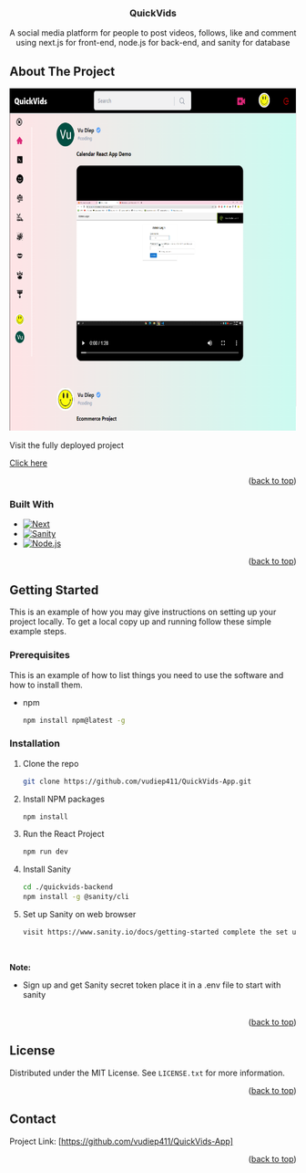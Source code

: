 <a name="readme-top"></a>

<!-- PROJECT LOGO -->
<br />
<div>
<h3 align="center">QuickVids</h3>

  <p align="center">
   A social media platform for people to post videos, follows, like and comment using next.js for front-end, node.js for back-end, and sanity for database
    <br />
 



<!-- ABOUT THE PROJECT -->
## About The Project

<img src="quickvids1.png" alt="img" height="600">

<p>Visit the fully deployed project</p>
<a href='https://quick-vids-app.vercel.app/'>Click here</a>

<p align="right">(<a href="#readme-top">back to top</a>)</p>



### Built With

* [![Next][Next.js]][Next-url]
* [![Sanity][Sanity]][Sanity-url]
* [![Node.js][Node.js]][Node.js-url]


<p align="right">(<a href="#readme-top">back to top</a>)</p>



<!-- GETTING STARTED -->
## Getting Started

This is an example of how you may give instructions on setting up your project locally.
To get a local copy up and running follow these simple example steps.

### Prerequisites

This is an example of how to list things you need to use the software and how to install them.
* npm
  ```sh
  npm install npm@latest -g
  ```

### Installation

1. Clone the repo
   ```sh
   git clone https://github.com/vudiep411/QuickVids-App.git
   ```
2. Install NPM packages
   ```sh
   npm install
   ```
3. Run the React Project
   ```sh
   npm run dev
   ```
4. Install Sanity
   ```sh
   cd ./quickvids-backend
   npm install -g @sanity/cli
   ```
5. Set up Sanity on web browser
   ```sh
   visit https://www.sanity.io/docs/getting-started complete the set up
   ```
 
  <br/>
<p><b>Note:</b></p>
<ul>
<li>Sign up and get Sanity secret token place it in a .env file to start with sanity</li> <br/>
</ul>
<p align="right">(<a href="#readme-top">back to top</a>)</p>


<!-- LICENSE -->
## License

Distributed under the MIT License. See `LICENSE.txt` for more information.
<p align="right">(<a href="#readme-top">back to top</a>)</p>



<!-- CONTACT -->
## Contact


Project Link: [https://github.com/vudiep411/QuickVids-App]

<p align="right">(<a href="#readme-top">back to top</a>)</p>





<!-- MARKDOWN LINKS & IMAGES -->
<!-- https://www.markdownguide.org/basic-syntax/#reference-style-links -->
[contributors-shield]: https://img.shields.io/github/contributors/github_username/repo_name.svg?style=for-the-badge
[contributors-url]: https://github.com/github_username/repo_name/graphs/contributors
[Sanity]: https://img.shields.io/badge/Sanity-red?style=for-the-badge&logo=stripe&logoColor=white
[Node.js]:  https://img.shields.io/badge/Express-20232A?style=for-the-badge&logo=nodedotjs&logoColor=success
[Sanity-url]: https://www.sanity.io/
[Node.js-url]: https://nodejs.org/en/
[issues-shield]: https://img.shields.io/github/issues/github_username/repo_name.svg?style=for-the-badge
[issues-url]: https://github.com/github_username/repo_name/issues
[license-shield]: https://img.shields.io/github/license/github_username/repo_name.svg?style=for-the-badge
[license-url]: https://github.com/github_username/repo_name/blob/master/LICENSE.txt
[linkedin-shield]: https://img.shields.io/badge/-LinkedIn-black.svg?style=for-the-badge&logo=linkedin&colorB=555
[linkedin-url]: https://linkedin.com/in/linkedin_username
[product-screenshot]: images/screenshot.png
[Next.js]: https://img.shields.io/badge/next.js-000000?style=for-the-badge&logo=nextdotjs&logoColor=white
[Next-url]: https://nextjs.org/
[React.js]: https://img.shields.io/badge/React-20232A?style=for-the-badge&logo=react&logoColor=61DAFB
[React-url]: https://reactjs.org/
[Vue.js]: https://img.shields.io/badge/Vue.js-35495E?style=for-the-badge&logo=vuedotjs&logoColor=4FC08D
[Vue-url]: https://vuejs.org/
[Angular.io]: https://img.shields.io/badge/Angular-DD0031?style=for-the-badge&logo=angular&logoColor=white
[Angular-url]: https://angular.io/
[Svelte.dev]: https://img.shields.io/badge/Svelte-4A4A55?style=for-the-badge&logo=svelte&logoColor=FF3E00
[Svelte-url]: https://svelte.dev/
[Laravel.com]: https://img.shields.io/badge/Laravel-FF2D20?style=for-the-badge&logo=laravel&logoColor=white
[Laravel-url]: https://laravel.com
[Bootstrap.com]: https://img.shields.io/badge/Bootstrap-563D7C?style=for-the-badge&logo=bootstrap&logoColor=white
[Bootstrap-url]: https://getbootstrap.com
[JQuery.com]: https://img.shields.io/badge/jQuery-0769AD?style=for-the-badge&logo=jquery&logoColor=white
[JQuery-url]: https://jquery.com 
